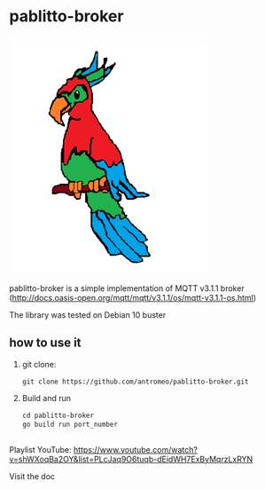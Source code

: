 # pablitto-broker


![alt text](https://github.com/antromeo/pablitto-broker/blob/master/logo/pablitto.png)


pablitto-broker is a simple implementation of MQTT v3.1.1 broker (http://docs.oasis-open.org/mqtt/mqtt/v3.1.1/os/mqtt-v3.1.1-os.html)

The library was tested on Debian 10 buster

## how to use it

1) git clone:

    ```
    git clone https://github.com/antromeo/pablitto-broker.git
    ```
     
2) Build and run
    ```
    cd pablitto-broker
    go build run port_number
  
    ```
    
Playlist YouTube: https://www.youtube.com/watch?v=shWXoqBa2OY&list=PLcJaq9O6tuqb-dEidWH7ExByMqrzLxRYN

Visit the doc
  
